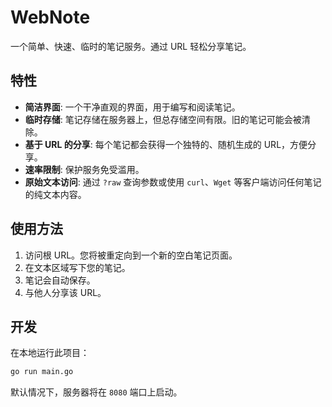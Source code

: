 # WebNote

一个简单、快速、临时的笔记服务。通过 URL 轻松分享笔记。

## 特性

- **简洁界面**: 一个干净直观的界面，用于编写和阅读笔记。
- **临时存储**: 笔记存储在服务器上，但总存储空间有限。旧的笔记可能会被清除。
- **基于 URL 的分享**: 每个笔记都会获得一个独特的、随机生成的 URL，方便分享。
- **速率限制**: 保护服务免受滥用。
- **原始文本访问**: 通过 `?raw` 查询参数或使用 `curl`、`Wget` 等客户端访问任何笔记的纯文本内容。

## 使用方法

1.  访问根 URL。您将被重定向到一个新的空白笔记页面。
2.  在文本区域写下您的笔记。
3.  笔记会自动保存。
4.  与他人分享该 URL。

## 开发

在本地运行此项目：

```bash
go run main.go
```

默认情况下，服务器将在 `8080` 端口上启动。